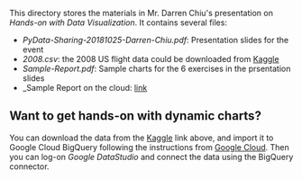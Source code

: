 This directory stores the materials in Mr. Darren Chiu's presentation on _Hands-on with Data Visualization_. It contains several files:

* _PyData-Sharing-20181025-Darren-Chiu.pdf_: Presentation slides for the event
* _2008.csv_: the 2008 US flight data could be downloaded from [Kaggle](https://www.kaggle.com/vikalpdongre/us-flights-data-2008)
* _Sample-Report.pdf_: Sample charts for the 6 exercises in the prsentation slides
* _Sample Report on the cloud: [link](https://datastudio.google.com/open/1fIa4cst3pS4HBAsydy8VhMe5rpgAnuIa) 

## Want to get hands-on with dynamic charts?

You can download the data from the [Kaggle](https://www.kaggle.com/vikalpdongre/us-flights-data-2008) link above, and import it to Google Cloud BigQuery following the instructions from [Google Cloud](https://cloud.google.com/bigquery/docs/loading-data-cloud-storage-csv). Then you can log-on _Google DataStudio_ and connect the data using the BigQuery connector.


